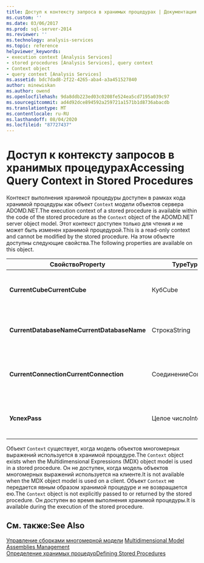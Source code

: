 ```yaml
---
title: Доступ к контексту запроса в хранимых процедурах | Документация Майкрософт
ms.custom: ''
ms.date: 03/06/2017
ms.prod: sql-server-2014
ms.reviewer: ''
ms.technology: analysis-services
ms.topic: reference
helpviewer_keywords:
- execution context [Analysis Services]
- stored procedures [Analysis Services], query context
- Context object
- query context [Analysis Services]
ms.assetid: bdc7dad8-2f22-4265-aba4-a3a451527840
author: minewiskan
ms.author: owend
ms.openlocfilehash: 9da8ddb223ed03c0208fe524ea5cd7195a039c97
ms.sourcegitcommit: ad4d92dce894592a259721a1571b1d8736abacdb
ms.translationtype: MT
ms.contentlocale: ru-RU
ms.lasthandoff: 08/04/2020
ms.locfileid: "87727437"
---
```

# <a name="accessing-query-context-in-stored-procedures"></a><span data-ttu-id="dfb75-102">Доступ к контексту запросов в хранимых процедурах</span><span class="sxs-lookup"><span data-stu-id="dfb75-102">Accessing Query Context in Stored Procedures</span></span>
  <span data-ttu-id="dfb75-103">Контекст выполнения хранимой процедуры доступен в рамках кода хранимой процедуры как объект `Context` модели объектов сервера ADOMD.NET.</span><span class="sxs-lookup"><span data-stu-id="dfb75-103">The execution context of a stored procedure is available within the code of the stored procedure as the `Context` object of the ADOMD.NET server object model.</span></span> <span data-ttu-id="dfb75-104">Этот контекст доступен только для чтения и не может быть изменен хранимой процедурой.</span><span class="sxs-lookup"><span data-stu-id="dfb75-104">This is a read-only context and cannot be modified by the stored procedure.</span></span> <span data-ttu-id="dfb75-105">На этом объекте доступны следующие свойства.</span><span class="sxs-lookup"><span data-stu-id="dfb75-105">The following properties are available on this object.</span></span>  
  
|<span data-ttu-id="dfb75-106">Свойство</span><span class="sxs-lookup"><span data-stu-id="dfb75-106">Property</span></span>|<span data-ttu-id="dfb75-107">Type</span><span class="sxs-lookup"><span data-stu-id="dfb75-107">Type</span></span>|<span data-ttu-id="dfb75-108">Описание</span><span class="sxs-lookup"><span data-stu-id="dfb75-108">Description</span></span>|  
|--------------|----------|-----------------|  
|<span data-ttu-id="dfb75-109">**CurrentCube**</span><span class="sxs-lookup"><span data-stu-id="dfb75-109">**CurrentCube**</span></span>|<span data-ttu-id="dfb75-110">Куб</span><span class="sxs-lookup"><span data-stu-id="dfb75-110">Cube</span></span>|<span data-ttu-id="dfb75-111">Куб для текущего контекста запросов.</span><span class="sxs-lookup"><span data-stu-id="dfb75-111">The cube for the current query context.</span></span>|  
|<span data-ttu-id="dfb75-112">**CurrentDatabaseName**</span><span class="sxs-lookup"><span data-stu-id="dfb75-112">**CurrentDatabaseName**</span></span>|<span data-ttu-id="dfb75-113">Строка</span><span class="sxs-lookup"><span data-stu-id="dfb75-113">String</span></span>|<span data-ttu-id="dfb75-114">Идентификатор текущей базы данных.</span><span class="sxs-lookup"><span data-stu-id="dfb75-114">The identifier of the current database.</span></span>|  
|<span data-ttu-id="dfb75-115">**CurrentConnection**</span><span class="sxs-lookup"><span data-stu-id="dfb75-115">**CurrentConnection**</span></span>|<span data-ttu-id="dfb75-116">Соединение</span><span class="sxs-lookup"><span data-stu-id="dfb75-116">Connection</span></span>|<span data-ttu-id="dfb75-117">Ссылка на объект подключения в текущем контексте.</span><span class="sxs-lookup"><span data-stu-id="dfb75-117">A reference to the connection object in the current context.</span></span>|  
|<span data-ttu-id="dfb75-118">**Успех**</span><span class="sxs-lookup"><span data-stu-id="dfb75-118">**Pass**</span></span>|<span data-ttu-id="dfb75-119">Целое число</span><span class="sxs-lookup"><span data-stu-id="dfb75-119">Integer</span></span>|<span data-ttu-id="dfb75-120">Номера прохода для текущего контекста.</span><span class="sxs-lookup"><span data-stu-id="dfb75-120">The pass number for the current context.</span></span>|  
  
 <span data-ttu-id="dfb75-121">Объект `Context` существует, когда модель объектов многомерных выражений используется в хранимой процедуре.</span><span class="sxs-lookup"><span data-stu-id="dfb75-121">The `Context` object exists when the Multidimensional Expressions (MDX) object model is used in a stored procedure.</span></span> <span data-ttu-id="dfb75-122">Он не доступен, когда модель объектов многомерных выражений используется на клиенте.</span><span class="sxs-lookup"><span data-stu-id="dfb75-122">It is not available when the MDX object model is used on a client.</span></span> <span data-ttu-id="dfb75-123">Объект `Context` не передается явным образом хранимой процедуре и не возвращается ею.</span><span class="sxs-lookup"><span data-stu-id="dfb75-123">The `Context` object is not explicitly passed to or returned by the stored procedure.</span></span> <span data-ttu-id="dfb75-124">Он доступен во время выполнения хранимой процедуры.</span><span class="sxs-lookup"><span data-stu-id="dfb75-124">It is available during the execution of the stored procedure.</span></span>  
  
## <a name="see-also"></a><span data-ttu-id="dfb75-125">См. также:</span><span class="sxs-lookup"><span data-stu-id="dfb75-125">See Also</span></span>  
 <span data-ttu-id="dfb75-126">[Управление сборками многомерной модели](../multidimensional-models/multidimensional-model-assemblies-management.md) </span><span class="sxs-lookup"><span data-stu-id="dfb75-126">[Multidimensional Model Assemblies Management](../multidimensional-models/multidimensional-model-assemblies-management.md) </span></span>  
 [<span data-ttu-id="dfb75-127">Определение хранимых процедур</span><span class="sxs-lookup"><span data-stu-id="dfb75-127">Defining Stored Procedures</span></span>](../multidimensional-models-extending-olap-stored-procedures/defining-stored-procedures.md)  
  
  
